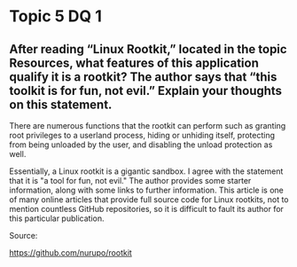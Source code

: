 # Topic 5 DQ 1
## After reading “Linux Rootkit,” located in the topic Resources, what features of this application qualify it is a rootkit? The author says that “this toolkit is for fun, not evil.”  Explain your thoughts on this statement.

There are numerous functions that the rootkit can perform such as granting root privileges to a userland process, hiding or unhiding itself, protecting from being unloaded by the user, and disabling the unload protection as well.

Essentially, a Linux rootkit is a gigantic sandbox. I agree with the statement that it is "a tool for fun, not evil." The author provides some starter information, along with some links to further information. This article is one of many online articles that provide full source code for Linux rootkits, not to mention countless GitHub repositories, so it is difficult to fault its author for this particular publication.


Source:

https://github.com/nurupo/rootkit